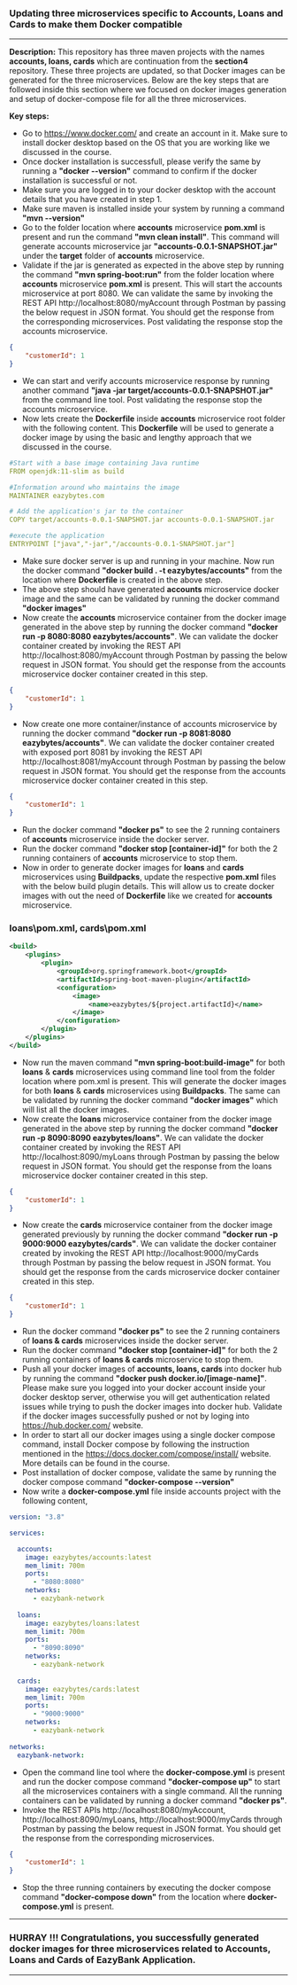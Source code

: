 ### Updating three microservices specific to Accounts, Loans and Cards to make them Docker compatible
---

**Description:** This repository has three maven projects with the names **accounts, loans, cards** which are continuation from the **section4** repository. 
These three projects are updated, so that Docker images can be generated for the three microservices. Below are the key steps that are followed inside this section where we focused on docker images generation and setup of docker-compose file for all the three microservices.

**Key steps:**
- Go to https://www.docker.com/ and create an account in it. Make sure to install docker desktop based on the OS that you are working like we discussed in the course.
- Once docker installation is successfull, please verify the same by running a **"docker --version"** command to confirm if the docker installation is successful or not.
- Make sure you are logged in to your docker desktop with the account details that you have created in step 1.
- Make sure maven is installed inside your system by running a command **"mvn --version"**
- Go to the folder location where **accounts** microservice **pom.xml** is present and run the command **"mvn clean install"**. This command will generate accounts microservice jar **"accounts-0.0.1-SNAPSHOT.jar"** under the **target** folder of **accounts** microservice.
- Validate if the jar is generated as expected in the above step by running the command **"mvn spring-boot:run"** from the folder location where **accounts** microservice **pom.xml** is present. This will start the accounts microservice at port 8080. We can validate the same by invoking the REST API http://localhost:8080/myAccount through Postman by passing the below request in JSON format. You should get the response from the corresponding microservices. Post validating the response stop the accounts microservice.
```json
{
    "customerId": 1
}
```
- We can start and verify accounts microservice response by running another command **"java -jar target/accounts-0.0.1-SNAPSHOT.jar"** from the command line tool. Post validating the response stop the accounts microservice.
- Now lets create the **Dockerfile** inside **accounts** microservice root folder with the following content. This **Dockerfile** will be used to generate a docker image by using the basic and lengthy approach that we discussed in the course.
```yaml
#Start with a base image containing Java runtime
FROM openjdk:11-slim as build

#Information around who maintains the image
MAINTAINER eazybytes.com

# Add the application's jar to the container
COPY target/accounts-0.0.1-SNAPSHOT.jar accounts-0.0.1-SNAPSHOT.jar

#execute the application
ENTRYPOINT ["java","-jar","/accounts-0.0.1-SNAPSHOT.jar"]
```
- Make sure docker server is up and running in your machine. Now run the docker command **"docker build . -t eazybytes/accounts"** from the location where **Dockerfile** is
  created in the above step. 
- The above step should have generated **accounts** microservice docker image and the same can be validated by running the docker command **"docker images"**
- Now create the **accounts** microservice container from the docker image generated in the above step by running the docker command **"docker run -p 8080:8080 eazybytes/accounts"**. We can validate the docker container created by invoking the REST API http://localhost:8080/myAccount through Postman by passing the below request in JSON format. You should get the response from the accounts microservice docker container created in this step.
```json
{
    "customerId": 1
}
```
- Now create one more container/instance of accounts microservice by running the docker command **"docker run -p 8081:8080 eazybytes/accounts"**. We can validate the docker container created with exposed port 8081 by invoking the REST API http://localhost:8081/myAccount through Postman by passing the below request in JSON format. You should get the response from the accounts microservice docker container created in this step.
```json
{
    "customerId": 1
}
```
- Run the docker command **"docker ps"** to see the 2 running containers of **accounts** microservice inside the docker server.
- Run the docker command **"docker stop [container-id]"** for both the 2 running containers of **accounts** microservice to stop them.
- Now in order to generate docker images for **loans** and **cards** microservices using **Buildpacks**, update the respective **pom.xml** files with the below build plugin       details. This will allow us to create docker images with out the need of **Dockerfile** like we created for **accounts** microservice.

### loans\pom.xml, cards\pom.xml

```xml
<build>
	<plugins>
		<plugin>
			<groupId>org.springframework.boot</groupId>
			<artifactId>spring-boot-maven-plugin</artifactId>
			<configuration>
				<image>
					<name>eazybytes/${project.artifactId}</name>
				</image>
			</configuration>
		</plugin>
	</plugins>
</build>  

```	
-  Now run the maven command **"mvn spring-boot:build-image"** for both **loans** & **cards** microservices using command line tool from the folder location where pom.xml is present. This will generate the docker images for both **loans** & **cards** microservices using **Buildpacks**. The same can be validated by running the docker command **"docker images"** which will list all the docker images.
- Now create the **loans** microservice container from the docker image generated in the above step by running the docker command **"docker run -p 8090:8090 eazybytes/loans"**. We can validate the docker container created by invoking the REST API http://localhost:8090/myLoans through Postman by passing the below request in JSON format. You should get the response from the loans microservice docker container created in this step.
```json
{
    "customerId": 1
}
```
- Now create the **cards** microservice container from the docker image generated previously by running the docker command **"docker run -p 9000:9000 eazybytes/cards"**. We can validate the docker container created by invoking the REST API http://localhost:9000/myCards through Postman by passing the below request in JSON format. You should get the response from the cards microservice docker container created in this step.
```json
{
    "customerId": 1
}
```
- Run the docker command **"docker ps"** to see the 2 running containers of **loans & cards** microservices inside the docker server.
- Run the docker command **"docker stop [container-id]"** for both the 2 running containers of **loans & cards** microservice to stop them.
- Push all your docker images of **accounts, loans, cards** into docker hub by running the command **"docker push docker.io/[image-name]"**. Please make sure you logged into 
  your docker account inside your docker desktop server, otherwise you will get authentication related issues while trying to push the docker images into docker hub. Validate
  if the docker images successfully pushed or not by loging into https://hub.docker.com/ website.
- In order to start all our docker images using a single docker compose command, install Docker compose by following the instruction mentioned in the https://docs.docker.com/compose/install/ website. More details can be found in the course.
- Post installation of docker compose, validate the same by running the docker compose command **"docker-compose --version"**
- Now write a **docker-compose.yml** file inside accounts project with the following content,
```yaml
version: "3.8"

services:

  accounts:
    image: eazybytes/accounts:latest
    mem_limit: 700m
    ports:
      - "8080:8080"
    networks:
      - eazybank-network
    
  loans:
    image: eazybytes/loans:latest
    mem_limit: 700m
    ports:
      - "8090:8090"
    networks:
      - eazybank-network
    
  cards:
    image: eazybytes/cards:latest
    mem_limit: 700m
    ports:
      - "9000:9000"
    networks:
      - eazybank-network
    
networks:
  eazybank-network:
```
-  Open the command line tool where the **docker-compose.yml** is present and run the docker compose command **"docker-compose up"** to start all the microservices containers with a single command. All the running containers can be validated by running a docker command **"docker ps"**.
-  Invoke the REST APIs http://localhost:8080/myAccount, http://localhost:8090/myLoans, http://localhost:9000/myCards through Postman by passing the below request in JSON format. You should get the response from the corresponding microservices.
```json
{
    "customerId": 1
}
```
-  Stop the three running containers by executing the docker compose command **"docker-compose down"** from the location where **docker-compose.yml** is present.
---
### HURRAY !!! Congratulations, you successfully generated docker images for three microservices related to Accounts, Loans and Cards of EazyBank Application.
---
